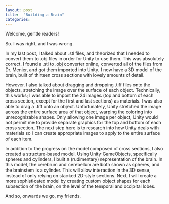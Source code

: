 ```yaml
---
layout: post
title:  "Building a Brain"
categories:
---
```


Welcome, gentle readers!

So. I was right, and I was wrong.

In my last post, I talked about .stl files, and theorized that I needed to convert them to .obj files in order for Unity to use them. This was absolutely correct. I found a .stl to .obj converter online, converted all of the files from Dr. Menier, and got them imported into Unity. I now have a 3D model of the brain, built of thirteen cross sections with lovely amounts of detail. 

However. I also talked about dragging and dropping .tiff files onto the objects, stretching the image over the surface of each object. Technically, this works; I was able to import the 24 images (top and bottom of each cross section, except for the first and last sections) as materials. I was also able to drag a .tiff onto an object. Unfortunately, Unity stretched the image across the entire surface area of that object, warping the coloring into unrecognizable shapes. Only allowing one image per object, Unity would not permit me to provide separate graphics for the top and bottom of each cross section. The next step here is to research into how Unity deals with materials so I can create appropriate images to apply to the entire surface of each item.

In addition to the progress on the model composed of cross sections, I also created a structure-based model. Using Unity GameObjects, specifically spheres and cylinders, I built a (rudimentary) representation of the brain. In this model, the cerebrum and cerebellum are both shown as spheres, and the brainstem is a cylinder. This will allow interaction in the 3D sense, instead of only relying on stacked 2D-style sections. Next, I will create a more sophisticated model by creating custom object shapes for each subsection of the brain, on the level of the temporal and occipital lobes. 

And so, onwards we go, my friends.
